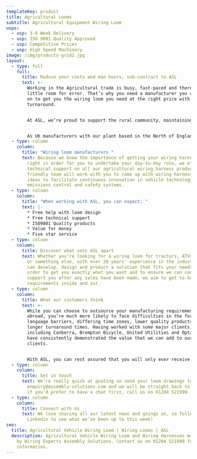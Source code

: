 ```yaml
---
templateKey: product
title: Agricultural Looms
subtitle: Agricultural Equipment Wiring Loom
usps:
  - usp: 3-6 Week Delivery
  - usp: ISO 9001 Quality Approved
  - usp: Competitive Prices
  - usp: High Speed Machinery
image: /img/products-grid2.jpg
layout:
  - type: full
    full:
      title: Reduce your costs and man hours, sub-contract to ASL
      text: >-
        Working in the Agricultural trade is busy, fast-paced and there’s very
        little room for error. That’s why you need a manufacturer you can rely
        on to get you the wiring loom you need at the right price with a fast
        turnaround.


        At ASL, we’re proud to support the rural community, maintaining all agricultural equipment through high quality wiring loom solutions. As a family-run business, we’re committed to building long-term relationships with our customers in order to build the level of trust that you need to ensure you will get the product you need, when you need it. 


        As UK manufacturers with our plant based in the North of England, unlike manufacturers operating from abroad, we can assure the level of quality and speed of turnaround that you’re looking for. Want to see where we do this? Take a virtual tour of our factory below.
  - type: column
    column:
      title: "Wiring loom manufacturers "
      text: Because we know the importance of getting your wiring harness products
        right in order for you to undertake your day-to-day role, we offer free
        technical support on all our agricultural wiring harness products. Our
        friendly team will work with you to come up with wiring harness solution
        ideas to facilitate continuous innovation in vehicle technology,
        emissions control and safety systems.
  - type: column
    column:
      title: "When working with ASL, you can expect: "
      text: |-
        * Free help with loom design 
        * Free technical support
        * ISO9001 Quality products
        * Value for money
        * Five star service
  - type: column
    column:
      title: Discover what sets ASL apart
      text: Whether you’re looking for a wiring loom for tractors, ATVs, telehandlers
        or something else, with over 20 years’ experience in the industry, we
        can develop, design and product a solution that fits your needs. In
        order to get you exactly what you want and to ensure we can continue to
        support you after any sales have been made, we aim to get to know your
        requirements inside and out.
  - type: column
    column:
      title: What our customers think
      text: >-
        While you can choose to outsource your manufacturing requirements
        abroad, you’re much more likely to face difficulties in the form of
        language barriers, differing time zones, lower quality products and
        longer turnaround times. Having worked with some major clients,
        including Canberra, Brompton Bicycle, United Utilities and Optare, we
        have consistently demonstrated the value that we can add to our
        clients. 


        With ASL, you can rest assured that you will only ever receive high- quality products that have been tested by our exceptional quality testing team. As well, with a sole factory in the North of England, we can guarantee fast turnaround times and we will be around when you need us.
  - type: column
    column:
      title: Get in touch
      text: We’re really quick at quoting so send your loom drawings to
        enquiry@assembly-solutions.com and we will be straight back to you. Or
        if you’d prefer to have a chat first, call us on 01204 521999.
  - type: column
    column:
      title: Connect with Us
      text: We love sharing all our latest news and goings on, so follow us on
        Linkedin to see what we’ve been up to this week!
seo:
  title: Agricultural Vehicle Wiring Loom | Wiring Looms | ASL
  description: Agricultural Vehicle Wiring Loom and Wiring Harnesses manufactured
    by Wiring Experts Assembly Solutions. Contact us on 01204 521999 for more
    information.
---
```

